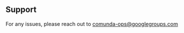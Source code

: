 ## Support

For any issues, please reach out to [comunda-ops@googlegroups.com](mailto:comunda-ops@googlegroups.com)